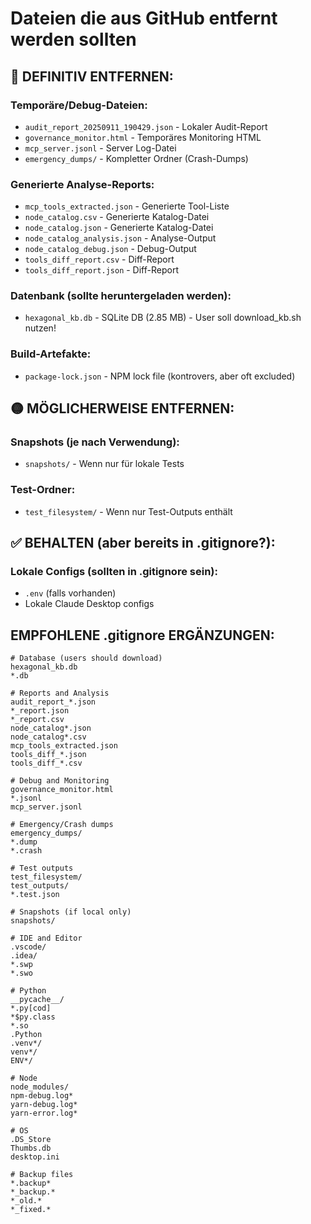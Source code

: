 # Dateien die aus GitHub entfernt werden sollten

## 🔴 DEFINITIV ENTFERNEN:

### Temporäre/Debug-Dateien:
- `audit_report_20250911_190429.json` - Lokaler Audit-Report
- `governance_monitor.html` - Temporäres Monitoring HTML
- `mcp_server.jsonl` - Server Log-Datei
- `emergency_dumps/` - Kompletter Ordner (Crash-Dumps)

### Generierte Analyse-Reports:
- `mcp_tools_extracted.json` - Generierte Tool-Liste
- `node_catalog.csv` - Generierte Katalog-Datei
- `node_catalog.json` - Generierte Katalog-Datei  
- `node_catalog_analysis.json` - Analyse-Output
- `node_catalog_debug.json` - Debug-Output
- `tools_diff_report.csv` - Diff-Report
- `tools_diff_report.json` - Diff-Report

### Datenbank (sollte heruntergeladen werden):
- `hexagonal_kb.db` - SQLite DB (2.85 MB) - User soll download_kb.sh nutzen!

### Build-Artefakte:
- `package-lock.json` - NPM lock file (kontrovers, aber oft excluded)

## 🟡 MÖGLICHERWEISE ENTFERNEN:

### Snapshots (je nach Verwendung):
- `snapshots/` - Wenn nur für lokale Tests

### Test-Ordner:
- `test_filesystem/` - Wenn nur Test-Outputs enthält

## ✅ BEHALTEN (aber bereits in .gitignore?):

### Lokale Configs (sollten in .gitignore sein):
- `.env` (falls vorhanden)
- Lokale Claude Desktop configs

## EMPFOHLENE .gitignore ERGÄNZUNGEN:

```gitignore
# Database (users should download)
hexagonal_kb.db
*.db

# Reports and Analysis
audit_report_*.json
*_report.json
*_report.csv
node_catalog*.json
node_catalog*.csv
mcp_tools_extracted.json
tools_diff_*.json
tools_diff_*.csv

# Debug and Monitoring
governance_monitor.html
*.jsonl
mcp_server.jsonl

# Emergency/Crash dumps
emergency_dumps/
*.dump
*.crash

# Test outputs
test_filesystem/
test_outputs/
*.test.json

# Snapshots (if local only)
snapshots/

# IDE and Editor
.vscode/
.idea/
*.swp
*.swo

# Python
__pycache__/
*.py[cod]
*$py.class
*.so
.Python
.venv*/
venv*/
ENV*/

# Node
node_modules/
npm-debug.log*
yarn-debug.log*
yarn-error.log*

# OS
.DS_Store
Thumbs.db
desktop.ini

# Backup files  
*.backup*
*_backup.*
*_old.*
*_fixed.*
```
